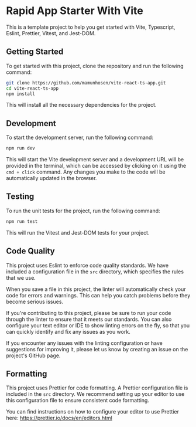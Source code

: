 # Rapid App Starter With Vite 

This is a template project to help you get started with Vite, Typescript, Eslint, Prettier, Vitest, and Jest-DOM. 

## Getting Started

To get started with this project, clone the repository and run the following command:

```sh
git clone https://github.com/mamunhosen/vite-react-ts-app.git
cd vite-react-ts-app
npm install
```

This will install all the necessary dependencies for the project. 

## Development

To start the development server, run the following command:

```sh
npm run dev
```


This will start the Vite development server and a development URL will be provided in the terminal, which can be accessed by clicking on it using the `cmd + click` command. Any changes you make to the code will be automatically updated in the browser.

## Testing

To run the unit tests for the project, run the following command:

```sh
npm run test
```

This will run the Vitest and Jest-DOM tests for your project.

## Code Quality

This project uses Eslint to enforce code quality standards. We have included a configuration file in the `src` directory, which specifies the rules that we use.

When you save a file in this project, the linter will automatically check your code for errors and warnings. This can help you catch problems before they become serious issues.

If you're contributing to this project, please be sure to run your code through the linter to ensure that it meets our standards. You can also configure your text editor or IDE to show linting errors on the fly, so that you can quickly identify and fix any issues as you work.

If you encounter any issues with the linting configuration or have suggestions for improving it, please let us know by creating an issue on the project's GitHub page.

## Formatting

This project uses Prettier for code formatting. A Prettier configuration file is included in the `src` directory. We recommend setting up your editor to use this configuration file to ensure consistent code formatting. 

You can find instructions on how to configure your editor to use Prettier here: https://prettier.io/docs/en/editors.html



